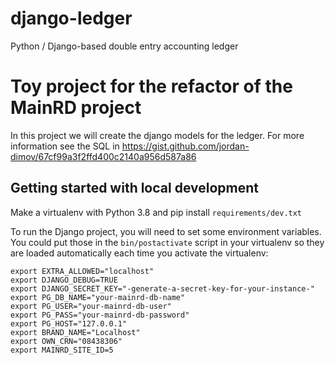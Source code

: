 # django-ledger
Python / Django-based double entry accounting ledger

# Toy project for the refactor of the MainRD project

In this project we will create the django models for the ledger. For more information see the SQL in https://gist.github.com/jordan-dimov/67cf99a3f2ffd400c2140a956d587a86

## Getting started with local development

Make a virtualenv with Python 3.8 and pip install `requirements/dev.txt`

To run the Django project, you will need to set some environment variables. You could put those in the `bin/postactivate` script in your virtualenv so they are loaded automatically each time you activate the virtualenv:

    export EXTRA_ALLOWED="localhost"
    export DJANGO_DEBUG=TRUE
    export DJANGO_SECRET_KEY="-generate-a-secret-key-for-your-instance-"
    export PG_DB_NAME="your-mainrd-db-name"
    export PG_USER="your-mainrd-db-user"
    export PG_PASS="your-mainrd-db-password"
    export PG_HOST="127.0.0.1"
    export BRAND_NAME="Localhost"
    export OWN_CRN="08438306"
    export MAINRD_SITE_ID=5
